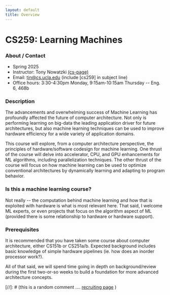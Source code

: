 ```yaml
---
layout: default
title: Overview
---
```


# CS259: Learning Machines
 
### About / Contact

* Spring 2025
* Instructor: Tony Nowatzki  [(cs-page)](http://web.cs.ucla.edu/~tjn)
* Email: tjn@cs.ucla.edu (include [cs259] in subject line)
* Office hours: 3:30-4:30pm Monday, 9:15am-10:15am Thursday -- Eng. 6, 468b

### Description

The advancements and overwhelming success of Machine Learning has profoundly
affected the future of computer architecture. Not only is performing learning
on big-data the leading application driver for future architectures, but also
machine learning techniques can be used to improve hardware efficiency for a
wide variety of application domains.

This course will explore, from a computer architecture perspective, the
principles of hardware/software codesign for machine learning. One thrust of
the course will delve into accelerator, CPU, and GPU enhancements for ML
algorithms, including parallelization techniques. The other thrust of the
course will focus on how machine learning can be used to optimize conventional
architectures by dynamically learning and adapting to program behavior.

### Is this a machine learning course?

Not really -- the computation behind machine learning and how that is exploited with 
hardware is what is most relevant here.  That said, I welcome ML experts, or even projects
that focus on the algorithm aspect of ML (provided there is some relationship to hardware or
hardware support).

### Prerequisites

It is recommended that you have taken some course about computer architecture,
either CS151b or CS251a/b.  Expected background includes basic knowledge of
simple hardware pipelines (ie. how does an inorder processor work?).

All of that said, we will spend time going in depth on background/review during
the first two-or-so weeks to build a foundation for more advanced architecture
concepts.

[//]: # (this is a random comment  .... [recruiting page]({{site.baseurl}}/08-recruiting/)  )
